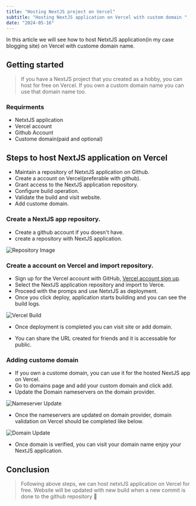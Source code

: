 ```yaml
---
title: "Hosting NextJS project on Vercel"
subtitle: "Hosting NextJS application on Vercel with custom domain "
date: "2024-05-16"
---
```


In this article we will see how to host NetxtJS application(in my case blogging site) on Vercel with custome domain name.

## Getting started

> If you have a NextJS project that you created as a hobby, you can host for free on Vercel. If you own a custom domain name you can use that domain name too.

### Requirments

* NetxtJS application
* Vercel account
* Github Account
* Custome domain(paid and optional)

## Steps to host NextJS application on Vercel

* Maintain a repository of NetxtJS application on Github.
* Create a account on Vercel(preferable with github).
* Grant access to the NextJS application repository.
* Configure build operation.
* Validate the build and visit website.
* Add custome domain.

### Create a NextJS app repository.

* Create a github account if you doesn't have.
* create a repository with NextJS application.

![Repository Image](/images/github_repo.png)

### Create a account on Vercel and import repository.

* Sign up for the Vercel account with GitHub, [Vercel account sign up](https://vercel.com/signup).
* Select the NextJS application repository and import to Verce.
* Proceed with the promps and use NetxtJS as deployment.
* Once you click deploy, application starts building and you can see the build logs.

![Vercel Build](/images/vercel_build_logs.png)

* Once deployment is completed you can visit site or add domain.

* You can share the URL created for friends and it is accessable for public.

### Adding custome domain

* If you own a custome domain, you can use it for the hosted NextJS app on Vercel.
* Go to domains page and add your custom domain and click add.
* Update the Domain nameservers on the domain provider.

![Nameserver Update](/images/nameservers_on_domain.png)

* Once the nameservers are updated on domain provider, domain validation on Vercel should be completed like below.

![Domain Update](/images/vercel_domain_update.png)

*  Once domain is verified, you can visit your domain name enjoy your NextJS application.

## Conclusion

> Following above steps, we can host netxtJS application on Vercel for free.
Website will be updated with new build when a new commit is done to the github repository 🎉





